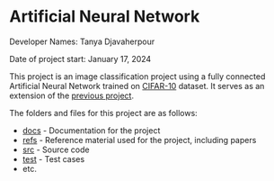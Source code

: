 # Artificial Neural Network

Developer Names: Tanya Djavaherpour

Date of project start: January 17, 2024

This project is an image classification project using a fully connected Artificial Neural Network trained on [CIFAR-10](https://www.cs.toronto.edu/~kriz/cifar.html) dataset. It serves as an extension of the [previous project](https://github.com/tanya-jp/CIFAR-Classification).

The folders and files for this project are as follows:

- [docs](https://github.com/tanya-jp/ANN-CAS741/tree/main/docs) - Documentation for the project
- [refs](https://github.com/tanya-jp/ANN-CAS741/tree/main/refs) - Reference material used for the project, including papers
- [src](https://github.com/tanya-jp/ANN-CAS741/tree/main/src) - Source code
- [test](https://github.com/tanya-jp/ANN-CAS741/tree/main/test) - Test cases
- etc.
